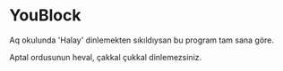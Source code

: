 # YouBlock
Aq okulunda 'Halay' dinlemekten sıkıldıysan bu program tam sana göre.

Aptal ordusunun heval, çakkal çukkal dinlemezsiniz.
